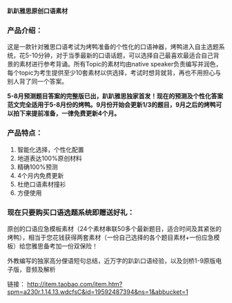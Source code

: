 **趴趴雅思原创口语素材**

### 产品介绍：

这是一款针对雅思口语考试为烤鸭准备的个性化的口语神器，烤鸭进入自主选题系统，花5-10分钟，对于当季最新的口语话题，可以选择自己最喜欢最适合自己背景的素材进行参考背诵。所有Topic的素材均由native speaker负责编写并润色，每个topic为考生提供至少10套素材以供选择，考试时想背就背，再也不用担心与别人背了同一个答案。

**5-8月预测题目答案的完整版已出，趴趴雅思独家首发！现在的预测及个性化答案范文完全适用于5-8月份的烤鸭。9月份开始会更新1/3的题目，9月之后的烤鸭可以拍下来提前准备，一律免费更新4个月。**

### 产品特点：

1. 智能化选择，个性化配置
2. 地道表达100%原创材料
3. 精确100%预测
4. 4个月内免费更新
5. 杜绝口语素材撞衫
6. 方便使用

### 现在只要购买口语选题系统即赠送好礼：

原创的口语应急模板素材（24个素材串联50多个最新题目，适合时间及其紧张的烤鸭），相当于您花钱获得两套素材（一份自己选择的各个题目素材+一份应急模板）给您雅思备考加一份双保险！

外教编写的独家高分俚语短句总结，近万字的趴趴口语经验，以及剑桥1-9原版电子版，音频及解析

链接：
<a href="http://item.taobao.com/item.htm?spm=a230r.1.14.13.wdcfsC&id=19592487394&ns=1&abbucket=1" target="_blank">
  http://item.taobao.com/item.htm?spm=a230r.1.14.13.wdcfsC&id=19592487394&ns=1&abbucket=1
</a>
